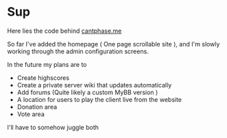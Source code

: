 # Sup

Here lies the code behind [cantphase.me](http://cantphase.me)

So far I've added the homepage ( One page scrollable site ), and I'm slowly working through the admin configuration screens.

In the future my plans are to
  * Create highscores
  * Create a private server wiki that updates automatically
  * Add forums (Quite likely a custom MyBB version )
  * A location for users to play the client live from the website
  * Donation area
  * Vote area

I'll have to somehow juggle both 
